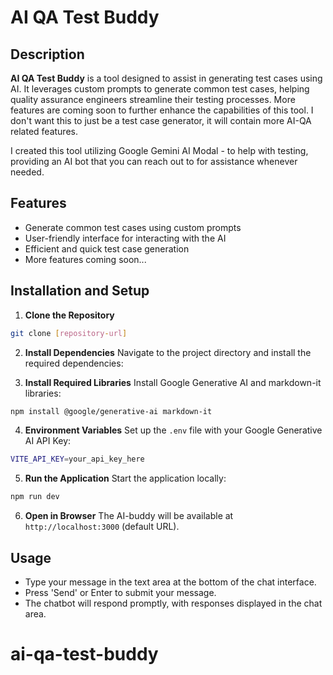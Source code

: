 # AI QA Test Buddy

## Description

**AI QA Test Buddy** is a tool designed to assist in generating test cases using AI. It leverages custom prompts to generate common test cases, helping quality assurance engineers streamline their testing processes. More features are coming soon to further enhance the capabilities of this tool. I don't want this to just be a test case generator, it will contain more AI-QA related features. 

I created this tool utilizing Google Gemini AI Modal - to help with testing, providing an AI bot that you can reach out to for assistance whenever needed.


## Features

- Generate common test cases using custom prompts
- User-friendly interface for interacting with the AI
- Efficient and quick test case generation
- More features coming soon...


## Installation and Setup

1. **Clone the Repository**
```bash
git clone [repository-url]
```

2. **Install Dependencies**
Navigate to the project directory and install the required dependencies:

3. **Install Required Libraries**
Install Google Generative AI and markdown-it libraries:
```bash
npm install @google/generative-ai markdown-it
```

4. **Environment Variables**
Set up the `.env` file with your Google Generative AI API Key:
```bash
VITE_API_KEY=your_api_key_here
```

5. **Run the Application**
Start the application locally:
```bash
npm run dev
```

6. **Open in Browser**
The AI-buddy will be available at `http://localhost:3000` (default URL).

## Usage

- Type your message in the text area at the bottom of the chat interface.
- Press 'Send' or Enter to submit your message.
- The chatbot will respond promptly, with responses displayed in the chat area.
# ai-qa-test-buddy
